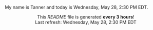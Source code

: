 My name is Tanner and today is Wednesday, May 28, 2:30 PM EDT.

<p align="center">This <i>README</i> file is generated <b>every 3 hours</b>!</br>Last refresh: Wednesday, May 28, 2:30 PM EDT<br /></p>
